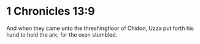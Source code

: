# 1 Chronicles 13:9

And when they came unto the threshingfloor of Chidon, Uzza put forth his hand to hold the ark; for the oxen stumbled.